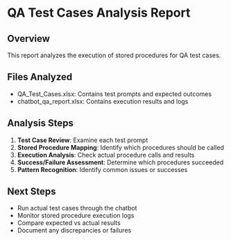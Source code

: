 
# QA Test Cases Analysis Report

## Overview
This report analyzes the execution of stored procedures for QA test cases.

## Files Analyzed
- QA_Test_Cases.xlsx: Contains test prompts and expected outcomes
- chatbot_qa_report.xlsx: Contains execution results and logs

## Analysis Steps
1. **Test Case Review**: Examine each test prompt
2. **Stored Procedure Mapping**: Identify which procedures should be called
3. **Execution Analysis**: Check actual procedure calls and results
4. **Success/Failure Assessment**: Determine which procedures succeeded
5. **Pattern Recognition**: Identify common issues or successes

## Next Steps
- Run actual test cases through the chatbot
- Monitor stored procedure execution logs
- Compare expected vs actual results
- Document any discrepancies or failures
